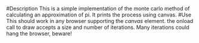 #Description
This is a simple implementation of the monte carlo method of
calculating an approximation of pi.
It prints the process using canvas.
#Use
This should work in any browser supporting the _canvas_ element.
the onload call to draw accepts a size and number of iterations.
Many iterations could hang the browser, beware!
